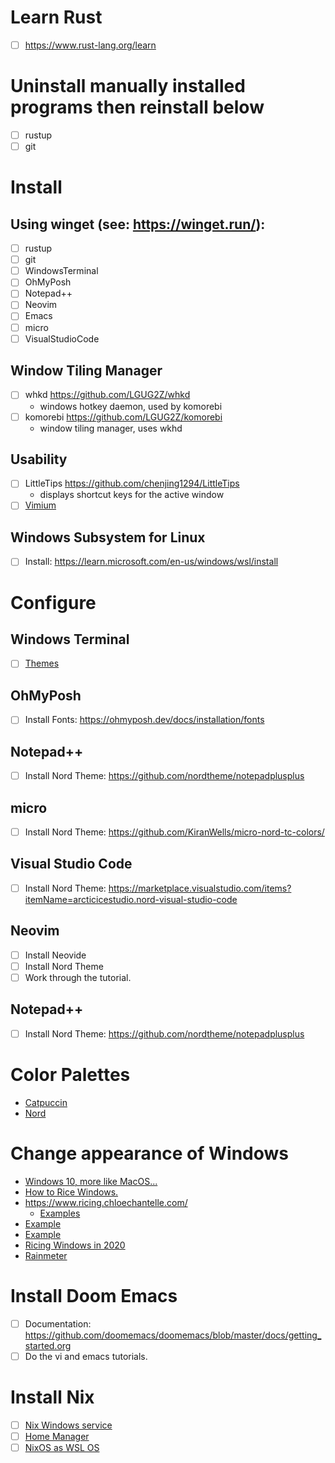# Learn Rust
 - [ ] https://www.rust-lang.org/learn

# Uninstall manually installed programs then reinstall below
 - [ ] rustup
 - [ ] git

# Install

## Using winget (see: https://winget.run/):
 - [ ] rustup
 - [ ] git
 - [ ] WindowsTerminal
 - [ ] OhMyPosh
 - [ ] Notepad++
 - [ ] Neovim
 - [ ] Emacs
 - [ ] micro
 - [ ] VisualStudioCode

## Window Tiling Manager
 - [ ] whkd https://github.com/LGUG2Z/whkd
   - windows hotkey daemon, used by komorebi
 - [ ] komorebi https://github.com/LGUG2Z/komorebi
   - window tiling manager, uses wkhd

## Usability
 - [ ] LittleTips https://github.com/chenjing1294/LittleTips
   - displays shortcut keys for the active window
 - [ ] [Vimium](https://vimium.github.io/)

## Windows Subsystem for Linux
 - [ ] Install: https://learn.microsoft.com/en-us/windows/wsl/install

# Configure

## Windows Terminal
 - [ ] [Themes](https://windowsterminalthemes.dev/)

## OhMyPosh
 - [ ] Install Fonts: https://ohmyposh.dev/docs/installation/fonts

## Notepad++
 - [ ] Install Nord Theme: https://github.com/nordtheme/notepadplusplus

## micro
 - [ ] Install Nord Theme: https://github.com/KiranWells/micro-nord-tc-colors/

## Visual Studio Code
 - [ ] Install Nord Theme: https://marketplace.visualstudio.com/items?itemName=arcticicestudio.nord-visual-studio-code

## Neovim
 - [ ] Install Neovide
 - [ ] Install Nord Theme
 - [ ] Work through the tutorial.

## Notepad++
 - [ ] Install Nord Theme: https://github.com/nordtheme/notepadplusplus

# Color Palettes
 - [Catpuccin](https://github.com/catppuccin)
 - [Nord](https://www.nordtheme.com/)

# Change appearance of Windows
 - [Windows 10, more like MacOS...](https://www.youtube.com/watch?v=uCVc-7z-toE)
 - [How to Rice Windows.](https://dev.to/ananddhruv295/how-to-rice-windows-2h12)
 - https://www.ricing.chloechantelle.com/
   - [Examples](https://www.dropbox.com/sh/gnwhuxk3fi9cqdc/AABCPc3tJBnzC0pYS_jY_6Xla/W10?e=1&preview=66.png)
 - [Example](https://imgur.com/gallery/Rsdhm5k)
 - [Example](https://www.reddit.com/r/desktops/comments/u66glg/windows_10_rice_jetblack/)
 - [Ricing Windows in 2020](https://gist.github.com/triplrrr/d2250db71f0b3a93ed60daa65fe5668f)
 - [Rainmeter](https://www.rainmeter.net/)

# Install Doom Emacs
 - [ ] Documentation: https://github.com/doomemacs/doomemacs/blob/master/docs/getting_started.org
 - [ ] Do the vi and emacs tutorials.

# Install Nix
 - [ ] [Nix Windows service](https://nixos.org/download#nix-install-windows)
 - [ ] [Home Manager](https://nix-community.github.io/home-manager/#sec-install-standalone)
 - [ ] [NixOS as WSL OS](https://github.com/nix-community/NixOS-WSL)
